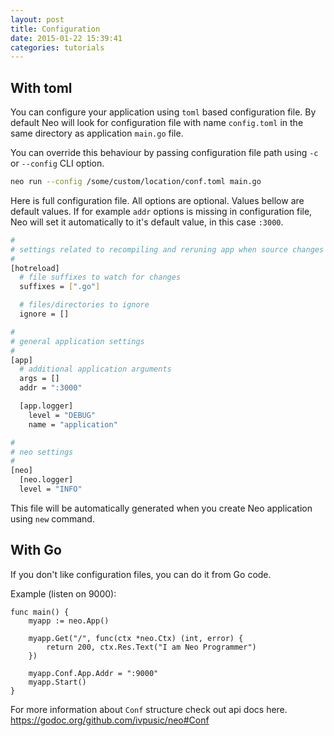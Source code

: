 ```yaml
---
layout: post
title: Configuration
date: 2015-01-22 15:39:41
categories: tutorials
---
```


## With toml

You can configure your application using ``toml`` based configuration file. By default Neo will look for configuration file with name ``config.toml`` in the same directory as application ``main.go`` file.

You can override this behaviour by passing configuration file path using ``-c`` or ``--config`` CLI option.

```bash
neo run --config /some/custom/location/conf.toml main.go
```

Here is full configuration file. All options are optional.
Values bellow are default values. If for example ``addr`` options is missing in configuration file, Neo will set it automatically to it's default value, in this case ``:3000``.

```bash
#
# settings related to recompiling and reruning app when source changes
#
[hotreload]
  # file suffixes to watch for changes
  suffixes = [".go"]

  # files/directories to ignore
  ignore = []

#
# general application settings
#
[app]
  # additional application arguments
  args = []
  addr = ":3000"

  [app.logger]
    level = "DEBUG"
    name = "application"

#
# neo settings
#
[neo]
  [neo.logger]
  level = "INFO"
```

This file will be automatically generated when you create Neo application using ``new`` command.

## With Go

If you don't like configuration files, you can do it from Go code.

Example (listen on 9000):

```Golang
func main() {
    myapp := neo.App()

    myapp.Get("/", func(ctx *neo.Ctx) (int, error) {
        return 200, ctx.Res.Text("I am Neo Programmer")
    })
    
    myapp.Conf.App.Addr = ":9000"
    myapp.Start()
}
```

For more information about `Conf` structure check out api docs here. https://godoc.org/github.com/ivpusic/neo#Conf 
